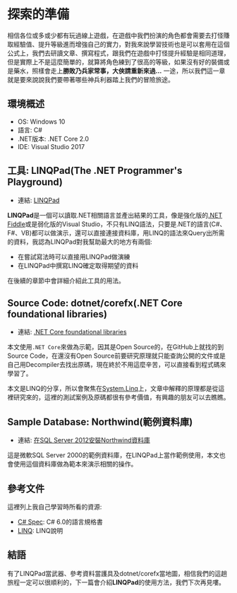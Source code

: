 # 探索的準備
相信各位或多或少都有玩過線上遊戲，在遊戲中我們扮演的角色都會需要去打怪賺取經驗值、提升等級進而增強自己的實力，對我來說學習技術也是可以套用在這個公式上，我們去研讀文章、撰寫程式，跟我們在遊戲中打怪提升經驗是相同道理，但是實際上不是這麼簡單的，就算將角色練到了很高的等級，如果沒有好的裝備或是藥水，照樣會走上**勝敗乃兵家常事，大俠請重新來過...** 一途，所以我們這一章就是要來說說我們要帶著哪些神兵利器踏上我們的冒險旅途。

## 環境概述
* OS: Windows 10
* 語言: C#
* .NET版本: .NET Core 2.0
* IDE: Visual Studio 2017

## 工具: LINQPad(The .NET Programmer's Playground)
* 連結: [LINQPad](http://www.linqpad.net/)

**LINQPad**是一個可以讀取.NET相關語言並產出結果的工具，像是強化版的[.NET Fiddle](https://dotnetfiddle.net/)或是弱化版的Visual Studio，不只有LINQ語法，只要是.NET的語言(C#、F#、VB)都可以做演示，還可以直接連接資料庫，用LINQ的語法來Query出所需的資料，我認為LINQPad對我幫助最大的地方有兩個:
* 在嘗試寫法時可以直接用LINQPad做演練
* 在LINQPad中撰寫LINQ確定取得期望的資料

在後續的章節中會詳細介紹此工具的用法。

## Source Code: dotnet/corefx(.NET Core foundational libraries)
* 連結: [.NET Core foundational libraries](https://github.com/dotnet/corefx)

本文使用`.NET Core`來做為示範，因其是Open Source的，在GitHub上就找的到Source Code，在還沒有Open Source前要研究原理就只能查詢公開的文件或是自己用Decompiler去找出原碼，現在終於不用這麼辛苦，可以直接看到程式碼來學習了。

本文是LINQ的分享，所以會聚焦在[System.Linq](https://github.com/dotnet/corefx/tree/master/src/System.Linq)上，文章中解釋的原理都是從這裡研究來的，這裡的測試案例及原碼都很有參考價值，有興趣的朋友可以去瞧瞧。

## Sample Database: Northwind(範例資料庫)
* 連結: [在SQL Server 2012安裝Northwind資料庫](http://limitlessping.blogspot.tw/2016/04/sql-server-2012northwind.html)

這是微軟SQL Server 2000的範例資料庫，在LINQPad上當作範例使用，本文也會使用這個資料庫做為範本來演示相關的操作。

## 參考文件
這裡列上我自己學習時所看的資源:
* [C# Spec](https://docs.microsoft.com/en-us/dotnet/csharp/language-reference/language-specification/): C# 6.0的語言規格書
* [LINQ](https://docs.microsoft.com/en-us/dotnet/csharp/programming-guide/concepts/linq/): LINQ說明

## 結語
有了LINQPad當武器、參考資料當護具及dotnet/corefx當地圖，相信我們的這趟旅程一定可以很順利的，下一篇會介紹**LINQPad**的使用方法，我們下次再見嘍。